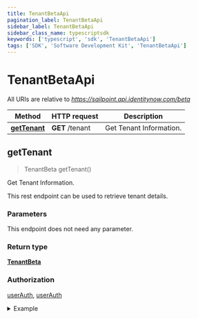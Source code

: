 ```yaml
---
title: TenantBetaApi
pagination_label: TenantBetaApi
sidebar_label: TenantBetaApi
sidebar_class_name: typescriptsdk
keywords: ['typescript', 'sdk', 'TenantBetaApi'] 
tags: ['SDK', 'Software Development Kit', 'TenantBetaApi']
---
```


# TenantBetaApi

All URIs are relative to *https://sailpoint.api.identitynow.com/beta*

Method | HTTP request | Description
------------- | ------------- | -------------
[**getTenant**](TenantBetaApi.md#getTenant) | **GET** /tenant | Get Tenant Information.



## getTenant

> TenantBeta getTenant()

Get Tenant Information.

This rest endpoint can be used to retrieve tenant details.

### Parameters

This endpoint does not need any parameter.

### Return type

[**TenantBeta**](../Models/TenantBeta.md)

### Authorization

[userAuth](https://developer.sailpoint.com/docs/api/v3/identity-security-cloud-v-3-api#authentication), [userAuth](https://developer.sailpoint.com/docs/api/v3/identity-security-cloud-v-3-api#authentication)

<details>
<summary>Example</summary>

```javascript
import { Configuration, TenantBetaApi } from "sailpoint-api-client";
const apiConfig = new Configuration();
const tenantBetaApi = new TenantBetaApi(apiConfig);
const val = await tenantBetaApi.getTenant();
console.log('API called successfully. Returned data: ' + val.data);
```
</details>

